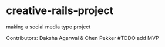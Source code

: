 # creative-rails-project
making a social media type project

Contributors: Daksha Agarwal & Chen Pekker
#TODO add MVP